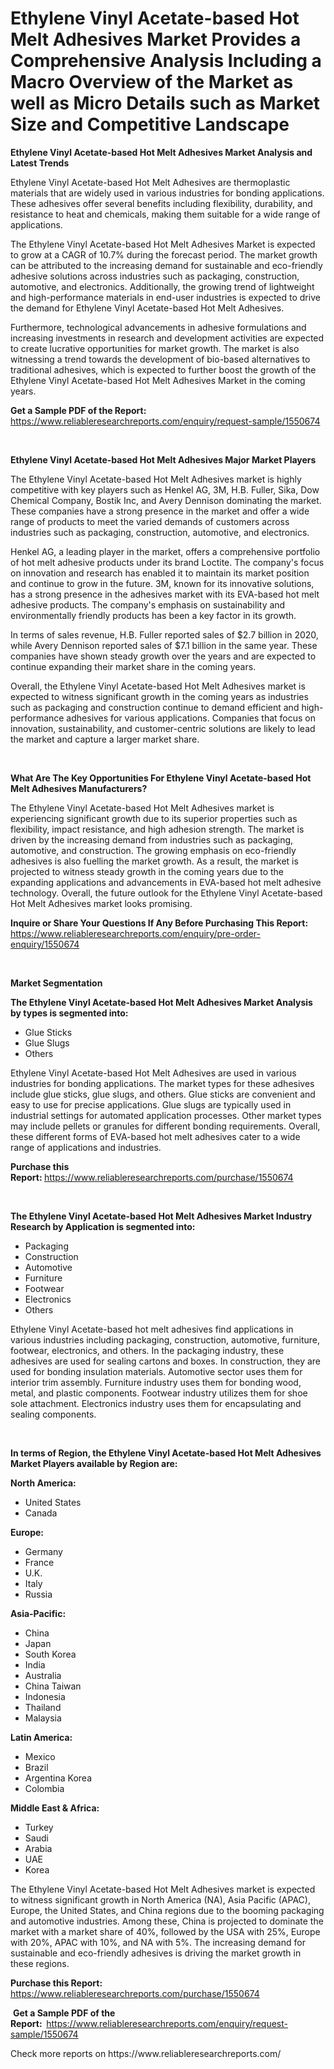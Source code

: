 <p><h1>Ethylene Vinyl Acetate-based Hot Melt Adhesives Market Provides a Comprehensive Analysis Including a Macro Overview of the Market as well as Micro Details such as Market Size and Competitive Landscape</h1></p><p><strong>Ethylene Vinyl Acetate-based Hot Melt Adhesives Market Analysis and Latest Trends</strong></p>
<p><p>Ethylene Vinyl Acetate-based Hot Melt Adhesives are thermoplastic materials that are widely used in various industries for bonding applications. These adhesives offer several benefits including flexibility, durability, and resistance to heat and chemicals, making them suitable for a wide range of applications.</p><p>The Ethylene Vinyl Acetate-based Hot Melt Adhesives Market is expected to grow at a CAGR of 10.7% during the forecast period. The market growth can be attributed to the increasing demand for sustainable and eco-friendly adhesive solutions across industries such as packaging, construction, automotive, and electronics. Additionally, the growing trend of lightweight and high-performance materials in end-user industries is expected to drive the demand for Ethylene Vinyl Acetate-based Hot Melt Adhesives.</p><p>Furthermore, technological advancements in adhesive formulations and increasing investments in research and development activities are expected to create lucrative opportunities for market growth. The market is also witnessing a trend towards the development of bio-based alternatives to traditional adhesives, which is expected to further boost the growth of the Ethylene Vinyl Acetate-based Hot Melt Adhesives Market in the coming years.</p></p>
<p><strong>Get a Sample PDF of the Report:&nbsp;</strong> <a href="https://www.reliableresearchreports.com/enquiry/request-sample/1550674">https://www.reliableresearchreports.com/enquiry/request-sample/1550674</a></p>
<p>&nbsp;</p>
<p><strong>Ethylene Vinyl Acetate-based Hot Melt Adhesives Major Market Players</strong></p>
<p><p>The Ethylene Vinyl Acetate-based Hot Melt Adhesives market is highly competitive with key players such as Henkel AG, 3M, H.B. Fuller, Sika, Dow Chemical Company, Bostik Inc, and Avery Dennison dominating the market. These companies have a strong presence in the market and offer a wide range of products to meet the varied demands of customers across industries such as packaging, construction, automotive, and electronics.</p><p>Henkel AG, a leading player in the market, offers a comprehensive portfolio of hot melt adhesive products under its brand Loctite. The company's focus on innovation and research has enabled it to maintain its market position and continue to grow in the future. 3M, known for its innovative solutions, has a strong presence in the adhesives market with its EVA-based hot melt adhesive products. The company's emphasis on sustainability and environmentally friendly products has been a key factor in its growth.</p><p>In terms of sales revenue, H.B. Fuller reported sales of $2.7 billion in 2020, while Avery Dennison reported sales of $7.1 billion in the same year. These companies have shown steady growth over the years and are expected to continue expanding their market share in the coming years.</p><p>Overall, the Ethylene Vinyl Acetate-based Hot Melt Adhesives market is expected to witness significant growth in the coming years as industries such as packaging and construction continue to demand efficient and high-performance adhesives for various applications. Companies that focus on innovation, sustainability, and customer-centric solutions are likely to lead the market and capture a larger market share.</p></p>
<p>&nbsp;</p>
<p><strong>What Are The Key Opportunities For Ethylene Vinyl Acetate-based Hot Melt Adhesives Manufacturers?</strong></p>
<p><p>The Ethylene Vinyl Acetate-based Hot Melt Adhesives market is experiencing significant growth due to its superior properties such as flexibility, impact resistance, and high adhesion strength. The market is driven by the increasing demand from industries such as packaging, automotive, and construction. The growing emphasis on eco-friendly adhesives is also fuelling the market growth. As a result, the market is projected to witness steady growth in the coming years due to the expanding applications and advancements in EVA-based hot melt adhesive technology. Overall, the future outlook for the Ethylene Vinyl Acetate-based Hot Melt Adhesives market looks promising.</p></p>
<p><strong>Inquire or Share Your Questions If Any Before Purchasing This Report:</strong> <a href="https://www.reliableresearchreports.com/enquiry/pre-order-enquiry/1550674">https://www.reliableresearchreports.com/enquiry/pre-order-enquiry/1550674</a></p>
<p>&nbsp;</p>
<p><strong>Market Segmentation</strong></p>
<p><strong>The Ethylene Vinyl Acetate-based Hot Melt Adhesives Market Analysis by types is segmented into:</strong></p>
<p><ul><li>Glue Sticks</li><li>Glue Slugs</li><li>Others</li></ul></p>
<p><p>Ethylene Vinyl Acetate-based Hot Melt Adhesives are used in various industries for bonding applications. The market types for these adhesives include glue sticks, glue slugs, and others. Glue sticks are convenient and easy to use for precise applications. Glue slugs are typically used in industrial settings for automated application processes. Other market types may include pellets or granules for different bonding requirements. Overall, these different forms of EVA-based hot melt adhesives cater to a wide range of applications and industries.</p></p>
<p><strong>Purchase this Report:&nbsp;</strong><a href="https://www.reliableresearchreports.com/purchase/1550674">https://www.reliableresearchreports.com/purchase/1550674</a></p>
<p>&nbsp;</p>
<p><strong>The Ethylene Vinyl Acetate-based Hot Melt Adhesives Market Industry Research by Application is segmented into:</strong></p>
<p><ul><li>Packaging</li><li>Construction</li><li>Automotive</li><li>Furniture</li><li>Footwear</li><li>Electronics</li><li>Others</li></ul></p>
<p><p>Ethylene Vinyl Acetate-based hot melt adhesives find applications in various industries including packaging, construction, automotive, furniture, footwear, electronics, and others. In the packaging industry, these adhesives are used for sealing cartons and boxes. In construction, they are used for bonding insulation materials. Automotive sector uses them for interior trim assembly. Furniture industry uses them for bonding wood, metal, and plastic components. Footwear industry utilizes them for shoe sole attachment. Electronics industry uses them for encapsulating and sealing components.</p></p>
<p>&nbsp;</p>
<p><strong>In terms of Region, the Ethylene Vinyl Acetate-based Hot Melt Adhesives Market Players available by Region are:</strong></p>
<p>
    <p> <strong> North America: </strong>
        <ul>
            <li>United States</li>
            <li>Canada</li>
        </ul>
        </p> 
    <p> <strong> Europe: </strong>
        <ul>
            <li>Germany</li>
            <li>France</li>
            <li>U.K.</li>
            <li>Italy</li>
            <li>Russia</li>
        </ul>
        </p> 
    <p> <strong> Asia-Pacific: </strong>
        <ul>
            <li>China</li>
            <li>Japan</li>
            <li>South Korea</li>
            <li>India</li>
            <li>Australia</li>
            <li>China Taiwan</li>
            <li>Indonesia</li>
            <li>Thailand</li>
            <li>Malaysia</li>
        </ul>
        </p> 
    <p> <strong> Latin America: </strong>
        <ul>
            <li>Mexico</li>
            <li>Brazil</li>
            <li>Argentina Korea</li>
            <li>Colombia</li>
        </ul>
        </p> 
    <p> <strong> Middle East & Africa: </strong>
        <ul>
            <li>Turkey</li>
            <li>Saudi</li>
            <li>Arabia</li>
            <li>UAE</li>
            <li>Korea</li>
        </ul>
    </p>
    </p>
<p><p>The Ethylene Vinyl Acetate-based Hot Melt Adhesives market is expected to witness significant growth in North America (NA), Asia Pacific (APAC), Europe, the United States, and China regions due to the booming packaging and automotive industries. Among these, China is projected to dominate the market with a market share of 40%, followed by the USA with 25%, Europe with 20%, APAC with 10%, and NA with 5%. The increasing demand for sustainable and eco-friendly adhesives is driving the market growth in these regions.</p></p>
<p><strong>Purchase this Report: </strong><a href="https://www.reliableresearchreports.com/purchase/1550674">https://www.reliableresearchreports.com/purchase/1550674</a></p>
<p>&nbsp;<strong>Get a Sample PDF of the Report:&nbsp;&nbsp;</strong><a href="https://www.reliableresearchreports.com/enquiry/request-sample/1550674">https://www.reliableresearchreports.com/enquiry/request-sample/1550674</a></p>
<p><strong></strong></p>
<p>Check more reports on https://www.reliableresearchreports.com/</p>